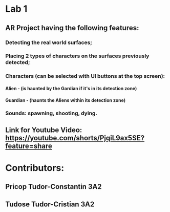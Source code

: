 # Lab 1 

## AR Project having the following features:

### Detecting the real world surfaces;
### Placing 2 types of characters on the surfaces previously detected;
### Characters (can be selected with UI buttons at the top screen):
#### Alien - (is haunted by the Gardian if it's in its detection zone)
#### Guardian - (haunts the Aliens within its detection zone) 
### Sounds: spawning, shooting, dying.

## Link for Youtube Video: https://youtube.com/shorts/PjqiL9ax5SE?feature=share

# Contributors:

## Pricop Tudor-Constantin 3A2
## Tudose Tudor-Cristian 3A2
